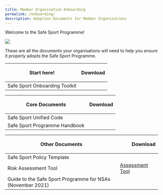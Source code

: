 ```yaml
---
title: Member Organisation Onboarding
permalink: /onboarding/
description: Adoption Documents for Member Organisations
---
```

Welcome to the Safe Sport Programme!

![](/images/TK(600%20×%20800%20px).png)

These are all the documents your organisations will need to help you ensure it properly adopts the Safe Sport Programme.



| **Start here!** |<p align = "right">Download</p> | 
| -------- | -------- | 
| Safe Sport Onboarding Toolkit   | [](/files/Safe%20Sport%20Programme%20Onboarding%20Toolkit_final.pdf)     | 

| **Core Documents** | <p align = "right">Download</p> | 
| -------- | -------- | 
| Safe Sport Unified Code   | [](/files/Safe%20Sport%20Unified%20Code%20v4.pdf)     |
| Safe Sport Programme Handbook   |  [](/files/Safe%20Sport%20Programme%20Handbook%20101.pdf)    | 

| **Other Documents** | <p align = "right">Download</p> | 
| -------- | -------- | 
| Safe Sport Policy Template    | [](/files/Safe%20Sport%20Policy%20Template.pdf)     |
| Risk Assessment Tool   | [Assessment Tool](https://go.gov.sg/riskassessment)    | 
| Guide to the Safe Sport Programme for NSAs (November 2021)  | [](/files/NSA%20Guide%20to%20the%20Safe%20Sport%20Programme.pdf)    |